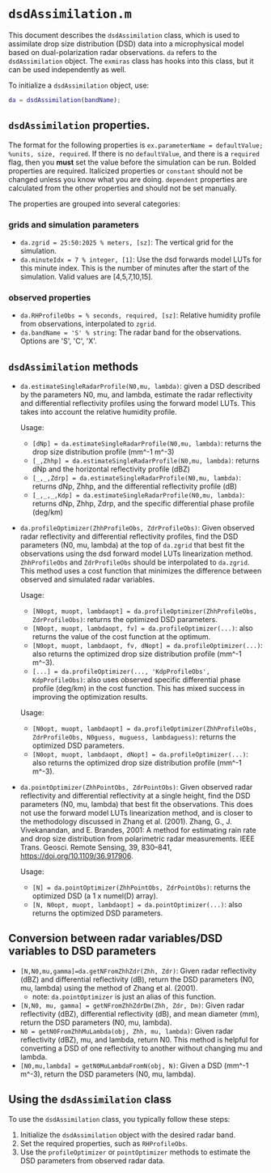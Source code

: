# `dsdAssimilation.m`
This document describes the `dsdAssimilation` class, which is used to assimilate drop size distribution (DSD) data into a microphysical model based on dual-polarization radar observations. `da` refers to the `dsdAssimilation` object. The `exmiras` class has hooks into this class, but it can be used independently as well.

To initialize a `dsdAssimilation` object, use:
```matlab
da = dsdAssimilation(bandName);
```
## `dsdAssimilation` properties. 
The format for the following properties is `ex.parameterName = defaultValue; %units, size, required`. If there is no `defaultValue`, and there is a `required` flag, then you **must** set the value before the simulation can be run. Bolded properties are required. Italicized properties or `constant` should not be changed unless you know what you are doing. `dependent` properties are calculated from the other properties and should not be set manually.

The properties are grouped into several categories:

### grids and simulation parameters
- `da.zgrid = 25:50:2025 % meters, [sz]`: The vertical grid for the simulation.
- `da.minuteIdx = 7 % integer, [1]`: Use the dsd forwards model LUTs for this minute index. This is the number of minutes after the start of the simulation. Valid values are [4,5,7,10,15].

### observed properties
- `da.RHProfileObs = % seconds, required, [sz]`: Relative humidity profile from observations, interpolated to `zgrid`.
- `da.bandName = 'S' % string`: The radar band for the observations. Options are 'S', 'C', 'X'.
## `dsdAssimilation` methods
- `da.estimateSingleRadarProfile(N0,mu, lambda)`: given a DSD described by the parameters N0, mu, and lambda, estimate the radar reflectivity and differential reflectivity profiles using the forward model LUTs. This takes into account the relative humidity profile.

    Usage:
    - `[dNp] = da.estimateSingleRadarProfile(N0,mu, lambda)`: returns the drop size distribution profile (mm^-1 m^-3)
    - `[_,Zhhp] = da.estimateSingleRadarProfile(N0,mu, lambda)`: returns dNp and the horizontal reflectivity profile (dBZ)
    - `[_,_,Zdrp] = da.estimateSingleRadarProfile(N0,mu, lambda)`: returns dNp, Zhhp, and the differential reflectivity profile (dB)
    - `[_,_,_,Kdp] = da.estimateSingleRadarProfile(N0,mu, lambda)`: returns dNp, Zhhp, Zdrp, and the specific differential phase profile (deg/km)

- `da.profileOptimizer(ZhhProfileObs, ZdrProfileObs)`: Given observed radar reflectivity and differential reflectivity profiles, find the DSD parameters (N0, mu, lambda) at the top of `da.zgrid` that best fit the observations using the dsd forward model LUTs linearization method. `ZhhProfileObs` and `ZdrProfileObs` should be interpolated to `da.zgrid`. This method uses a cost function that minimizes the difference between observed and simulated radar variables.

    Usage: 
    - `[N0opt, muopt, lambdaopt] = da.profileOptimizer(ZhhProfileObs, ZdrProfileObs)`: returns the optimized DSD parameters.
    - `[N0opt, muopt, lambdaopt, fv] = da.profileOptimizer(...)`: also returns the value of the cost function at the optimum.
    - `[N0opt, muopt, lambdaopt, fv, dNopt] = da.profileOptimizer(...)`: also returns the optimized drop size distribution profile (mm^-1 m^-3).
    - `[...] = da.profileOptimizer(..., 'KdpProfileObs', KdpProfileObs)`: also uses observed specific differential phase profile (deg/km) in the cost function. This has mixed success in improving the optimization results.

   Usage:
    - `[N0opt, muopt, lambdaopt] = da.profileOptimizer(ZhhProfileObs, ZdrProfileObs, N0guess, muguess, lambdaguess)`: returns the optimized DSD parameters.
    - `[N0opt, muopt, lambdaopt, dNopt] = da.profileOptimizer(...)`: also returns the optimized drop size distribution profile (mm^-1 m^-3).

- `da.pointOptimizer(ZhhPointObs, ZdrPointObs)`: Given observed radar reflectivity and differential reflectivity at a single height, find the DSD parameters (N0, mu, lambda) that best fit the observations. This does not use the forward model LUTs linearization method, and is closer to the methodology discussed in Zhang et al. (2001).
    Zhang, G., J. Vivekanandan, and E. Brandes, 2001: A method for estimating rain rate and drop size distribution from polarimetric radar measurements. IEEE Trans. Geosci. Remote Sensing, 39, 830–841, https://doi.org/10.1109/36.917906.   

    Usage:
    - `[N] = da.pointOptimizer(ZhhPointObs, ZdrPointObs)`: returns the optimized DSD (a 1 x numel(D) array).
    - `[N, N0opt, muopt, lambdaopt] = da.pointOptimizer(...)`: also returns the optimized DSD parameters. 

## Conversion between radar variables/DSD variables to DSD parameters
- `[N,N0,mu,gamma]=da.getNFromZhhZdr(Zhh, Zdr)`: Given radar reflectivity (dBZ) and differential reflectivity (dB), return the DSD parameters (N0, mu, lambda) using the method of Zhang et al. (2001).
    - note: `da.pointOptimizer` is just an alias of this function.
- `[N,N0, mu, gamma] = getNFromZhhZdrDm(Zhh, Zdr, Dm)`: Given radar reflectivity (dBZ), differential reflectivity (dB), and mean diameter (mm), return the DSD parameters (N0, mu, lambda).
- `N0 = getN0FromZhhMuLambda(obj, Zhh, mu, lambda)`: Given radar reflectivity (dBZ), mu, and lambda, return N0. This method is helpful for converting a DSD of one reflectivity to another without changing mu and lambda.
- `[N0,mu,lambda] = getN0MuLambdaFromN(obj, N)`: Given a DSD (mm^-1 m^-3), return the DSD parameters (N0, mu, lambda).

## Using the `dsdAssimilation` class
To use the `dsdAssimilation` class, you typically follow these steps:
1. Initialize the `dsdAssimilation` object with the desired radar band.
2. Set the required properties, such as `RHProfileObs`.
3. Use the `profileOptimizer` or `pointOptimizer` methods to estimate the DSD parameters from observed radar data.


